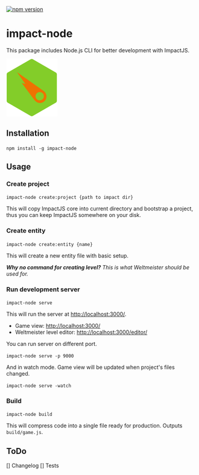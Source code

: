[![npm version](https://badge.fury.io/js/impact-node.svg)](http://badge.fury.io/js/impact-node)

impact-node
===========

This package includes Node.js CLI for better development with ImpactJS.

![impact-node logo composed of Node.js and Impact logos](impact-node_logo.png)

## Installation

`npm install -g impact-node`

## Usage

### Create project

`impact-node create:project {path to impact dir}`

This will copy ImpactJS core into current directory and bootstrap a project, thus you can keep ImpactJS somewhere on your disk.

### Create entity

`impact-node create:entity {name}`

This will create a new entity file with basic setup.

***Why no command for creating level?***
*This is what Weltmeister should be used for.*

### Run development server

`impact-node serve`

This will run the server at [http://localhost:3000/](localhost:3000).

- Game view: [http://localhost:3000/](localhost:3000/)
- Weltmeister level editor: [http://localhost:3000/editor/](localhost:3000/editor/)

You can run server on different port.

`impact-node serve -p 9000`

And in watch mode. Game view will be updated when project's files changed.

`impact-node serve -watch`

### Build

`impact-node build`

This will compress code into a single file ready for production.
Outputs `build/game.js`.

## ToDo
[] Changelog
[] Tests
